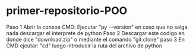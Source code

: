 # primer-repositorio-POO

Paso 1 Abrir la consoa CMD: Ejecutar "py --version" en caso que no salga nada descargar el interprete de python 
Paso 2 Descargar este codigo en donde dice "download.zip" o mediante el comando "git.clone"
paso 3 En CMD ejcutar: "cd" luego introducir la ruta del archivo de python

